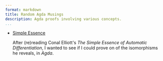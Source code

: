```yaml
---
format: markdown
title: Random Agda Musings
description: Agda proofs involving various concepts.
...
```


- [Simple Essence](html/simple_essence.md)

    After (re)reading Conal Elliott's _The Simple Essence of Automatic Differentiation_, I wanted to see if I could prove on of the isomorphisms he reveals, in _Agda_.
    
